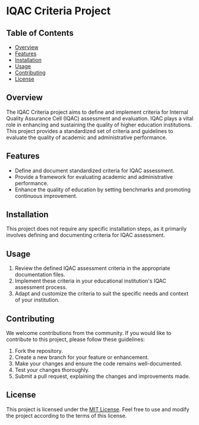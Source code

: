 # IQAC Criteria Project

## Table of Contents

- [Overview](#overview)
- [Features](#features)
- [Installation](#installation)
- [Usage](#usage)
- [Contributing](#contributing)
- [License](#license)

## Overview

The IQAC Criteria project aims to define and implement criteria for Internal Quality Assurance Cell (IQAC) assessment and evaluation. IQAC plays a vital role in enhancing and sustaining the quality of higher education institutions. This project provides a standardized set of criteria and guidelines to evaluate the quality of academic and administrative performance.

## Features

- Define and document standardized criteria for IQAC assessment.
- Provide a framework for evaluating academic and administrative performance.
- Enhance the quality of education by setting benchmarks and promoting continuous improvement.

## Installation

This project does not require any specific installation steps, as it primarily involves defining and documenting criteria for IQAC assessment.

## Usage

1. Review the defined IQAC assessment criteria in the appropriate documentation files.
2. Implement these criteria in your educational institution's IQAC assessment process.
3. Adapt and customize the criteria to suit the specific needs and context of your institution.

## Contributing

We welcome contributions from the community. If you would like to contribute to this project, please follow these guidelines:

1. Fork the repository.
2. Create a new branch for your feature or enhancement.
3. Make your changes and ensure the code remains well-documented.
4. Test your changes thoroughly.
5. Submit a pull request, explaining the changes and improvements made.

## License

This project is licensed under the [MIT License](LICENSE). Feel free to use and modify the project according to the terms of this license.
